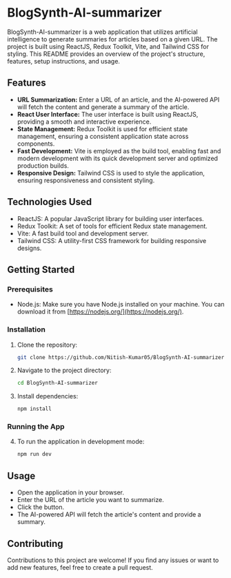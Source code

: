 # BlogSynth-AI-summarizer

BlogSynth-AI-summarizer is a web application that utilizes artificial intelligence to generate summaries for articles based on a given URL. The project is built using ReactJS, Redux Toolkit, Vite, and Tailwind CSS for styling. This README provides an overview of the project's structure, features, setup instructions, and usage.

## Features

- **URL Summarization:** Enter a URL of an article, and the AI-powered API will fetch the content and generate a summary of the article.
- **React User Interface:** The user interface is built using ReactJS, providing a smooth and interactive experience.
- **State Management:** Redux Toolkit is used for efficient state management, ensuring a consistent application state across components.
- **Fast Development:** Vite is employed as the build tool, enabling fast and modern development with its quick development server and optimized production builds.
- **Responsive Design:** Tailwind CSS is used to style the application, ensuring responsiveness and consistent styling.

## Technologies Used

- ReactJS: A popular JavaScript library for building user interfaces.
- Redux Toolkit: A set of tools for efficient Redux state management.
- Vite: A fast build tool and development server.
- Tailwind CSS: A utility-first CSS framework for building responsive designs.

## Getting Started

### Prerequisites

- Node.js: Make sure you have Node.js installed on your machine. You can download it from [https://nodejs.org/](https://nodejs.org/).

### Installation

1. Clone the repository:

   ```bash
   git clone https://github.com/Nitish-Kumar05/BlogSynth-AI-summarizer.git

2. Navigate to the project directory:

   ```bash
   cd BlogSynth-AI-summarizer

2. Install dependencies:

   ```bash
   npm install

### Running the App
4. To run the application in development mode:
   ```bash
   npm run dev

## Usage

- Open the application in your browser.
- Enter the URL of the article you want to summarize.
- Click the button.
- The AI-powered API will fetch the article's content and provide a summary.

## Contributing

Contributions to this project are welcome! If you find any issues or want to add new features, feel free to create a pull request.
